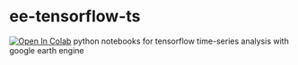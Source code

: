 # ee-tensorflow-ts
[![Open In Colab](https://colab.research.google.com/assets/colab-badge.svg)](http://colab.research.google.com/github/GMoncrieff/ee-tensorflow-ts/EE_TF2-0_CNN.ipynb)
python notebooks for tensorflow time-series analysis with google earth engine
